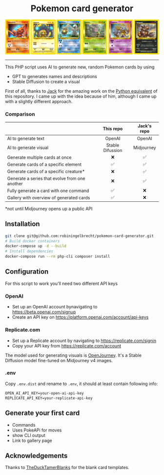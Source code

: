<h1 align="center">Pokemon card generator</h1>

<p align="center">
  <img src="https://github.com/robiningelbrecht/pokemon-card-generator/raw/master/readme/banner.png" alt="Banner">
</p>

---

This PHP script uses AI to generate new, random Pokemon cards by using 
 - GPT to generates names and descriptions
 - Stable Diffusion to create a visual

First of all, thanks to [Jack](https://github.com/pixegami) for the amazing work 
on the [Python equivalent](https://github.com/pixegami/pokemon-card-generator) of
this repository. I came up with the idea because of him, although I came up with a
slightly different approach.

### Comparison

|                                                |     This repo    | Jack's repo |
|------------------------------------------------|:----------------:|:-----------:|
| AI to generate text                            |      OpenAI      |    OpenAI   |
| AI to generate visual                          | Stable Difussion |  Midjourney |
| Generate multiple cards at once                |         ❌        |      ✅      |
| Generate cards of a specific element           |         ✅        |      ✅      |
| Generate cards of a specific creature*         |         ❌        |      ✅      |
| Generate a series that evolve from one another |         ❌        |      ✅      |
| Fully generate a card with one command         |         ✅        |      ❌      |
| Gallery with overview of generated cards       |         ✅        |      ❌      |

*not until Midjourney opens up a public API 


## Installation

```bash
git clone git@github.com:robiningelbrecht/pokemon-card-generator.git
# Build docker containers
docker-compose up -d --build
# Install dependencies
docker-compose run --rm php-cli composer install
```

## Configuration

For this script to work you'll need two different API keys

### OpenAI

* Set up an OpenAI account bynavigating to https://beta.openai.com/signup
* Create an API key on https://platform.openai.com/account/api-keys

### Replicate.com

* Set up a Replicate account by navigating to https://replicate.com/signin
* Copy your API key from https://replicate.com/account

The model used for generating visuals is [OpenJourney](https://replicate.com/prompthero/openjourney).
It's a Stable Diffusion model fine-tuned on Midjourney v4 images.

### .env

Copy `.env.dist` and rename to `.env`, it should at least contain following info:

```dotenv
OPEN_AI_API_KEY=your-open-ai-api-key
REPLICATE_API_KEY=your-replicate-api-key
```

## Generate your first card

- Commands
- Uses PokeAPi for moves
- show CLI output
- Link to gallery page


## Acknowledgements

Thanks to [TheDuckTamerBlanks](https://www.deviantart.com/katarawaterbender) for the blank card templates.
